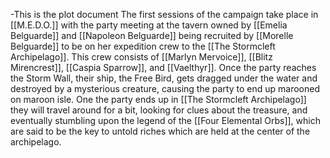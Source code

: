-This is the plot document
The first sessions of the campaign take place in [[M.E.D.O.]] with the party meeting at the tavern owned by [[Emelia Belguarde]] and [[Napoleon Belguarde]] being recruited by [[Morelle Belguarde]] to be on her expedition crew to the [[The Stormcleft Archipelago]]. This crew consists of [[Marlyn Mervoice]], [[Blitz Mirencrest]], [[Caspia Sparrow]], and [[Vaelthyr]].
Once the party reaches the Storm Wall, their ship, the Free Bird, gets dragged under the water and destroyed by a mysterious creature, causing the party to end up marooned on maroon isle.
One the party ends up in [[The Stormcleft Archipelago]] they will travel around for a bit, looking for clues about the treasure, and eventually stumbling upon the legend of the [[Four Elemental Orbs]], which are said to be the key to untold riches which are held at the center of the archipelago. 